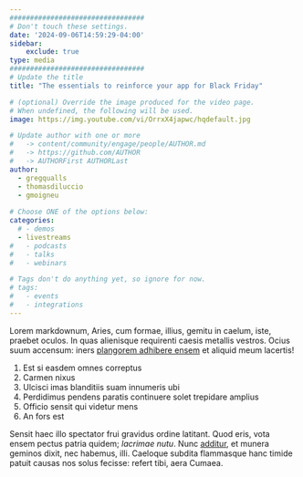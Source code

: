 ```yaml
---
#################################
# Don't touch these settings.
date: '2024-09-06T14:59:29-04:00'
sidebar:
    exclude: true
type: media
#################################
# Update the title
title: "The essentials to reinforce your app for Black Friday"

# (optional) Override the image produced for the video page.
# When undefined, the following will be used.
image: https://img.youtube.com/vi/OrrxX4japwc/hqdefault.jpg

# Update author with one or more
#   -> content/community/engage/people/AUTHOR.md
#   -> https://github.com/AUTHOR
#   -> AUTHORFirst AUTHORLast
author:
  - gregqualls
  - thomasdiluccio
  - gmoigneu
  
# Choose ONE of the options below:
categories:
  # - demos
  - livestreams
#   - podcasts
#   - talks
#   - webinars

# Tags don't do anything yet, so ignore for now.
# tags:
#   - events
#   - integrations
---
```


Lorem markdownum, Aries, cum formae, illius, gemitu in caelum, iste, praebet
oculos. In quas alienisque requirenti caesis metallis vestros. Ocius suum
accensum: iners [plangorem adhibere ensem](http://se-ora.com/) et aliquid meum
lacertis!

1. Est si easdem omnes correptus
1. Carmen nixus
1. Ulcisci imas blanditiis suam innumeris ubi
1. Perdidimus pendens paratis continuere solet trepidare amplius
1. Officio sensit qui videtur mens
1. An fors est

Sensit haec illo spectator frui gravidus ordine latitant. Quod eris, vota ensem
pectus patria quidem; *lacrimae nutu*. Nunc
[additur](http://condit-filia.com/solvit), et munera geminos dixit, nec habemus,
illi. Caeloque subdita flammasque hanc timide patuit causas nos solus fecisse:
refert tibi, aera Cumaea.
